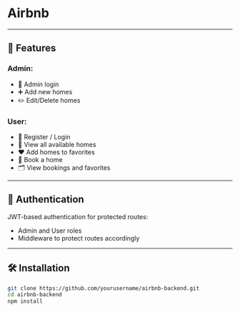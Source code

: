 # Airbnb

---

## 🧰 Features

### Admin:
- 🔐 Admin login
- ➕ Add new homes
- ✏️ Edit/Delete homes

### User:
- 📝 Register / Login
- 🏡 View all available homes
- ❤️ Add homes to favorites
- 📅 Book a home
- 🗂️ View bookings and favorites

---

## 🔐 Authentication

JWT-based authentication for protected routes:

- Admin and User roles
- Middleware to protect routes accordingly

---

## 🛠️ Installation

```bash
git clone https://github.com/yourusername/airbnb-backend.git
cd airbnb-backend
npm install
